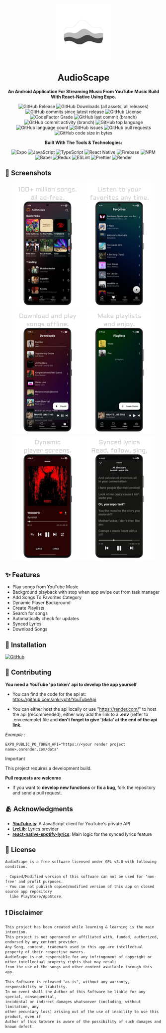 <div align="center">
    <img src="./assets/images/transparent-icon.png" width="180" height="180" style="display: block; margin: 0 auto"/>
    <h1>AudioScape</h1>

**An Android Application For Streaming Music From YouTube Music Build With React-Native Using Expo.**

![GitHub Release](https://img.shields.io/github/v/release/ankrypht/AudioScape?label=Latest%20Release&logo=github&logoColor=white)
![GitHub Downloads (all assets, all releases)](https://img.shields.io/github/downloads/ankrypht/AudioScape/total?label=Downloads&logo=refinedgithub&logoColor=white)
![GitHub commits since latest release](https://img.shields.io/github/commits-since/ankrypht/AudioScape/latest)
![GitHub License](https://img.shields.io/github/license/ankrypht/AudioScape?label=License&logo=gnu&logoColor=white)
![CodeFactor Grade](https://img.shields.io/codefactor/grade/github/ankrypht/AudioScape?label=Code%20Quality&logo=codefactor&logoColor=white)
![GitHub last commit (branch)](https://img.shields.io/github/last-commit/ankrypht/AudioScape/main?label=Last%20Commit&logo=Git&logoColor=white)
![GitHub commit activity (branch)](https://img.shields.io/github/commit-activity/t/ankrypht/AudioScape?label=Total%20Commits)
![GitHub top language](https://img.shields.io/github/languages/top/ankrypht/AudioScape?label=TypeScript&logo=typescript&logoColor=white)
![GitHub language count](https://img.shields.io/github/languages/count/ankrypht/AudioScape?label=Languages%20Used)
![GitHub issues](https://img.shields.io/github/issues/ankrypht/AudioScape?label=Issues)
![GitHub pull requests](https://img.shields.io/github/issues-pr/ankrypht/AudioScape?label=Pull%20Requests)
![GitHub code size in bytes](https://img.shields.io/github/languages/code-size/ankrypht/AudioScape?label=Code%20Size)

**Built With The Tools & Technologies:**

![Expo](https://img.shields.io/badge/Expo-1C2024?logo=expo&logoColor=white)
![JavaScript](https://img.shields.io/badge/JavaScript-F7DF1E?logo=javascript&logoColor=black)
![TypeScript](https://img.shields.io/badge/TypeScript-3178C6?logo=typescript&logoColor=white)
![React Native](https://img.shields.io/badge/React_Native-61DAFB?logo=react&logoColor=black)
![Firebase](https://img.shields.io/badge/Firebase-DD2C0D?logo=firebase&logoColor=white)
![NPM](https://img.shields.io/badge/NPM-CB3837?logo=npm&logoColor=white)
![Babel](https://img.shields.io/badge/Babel-F9DC3E?logo=babel&logoColor=black)
![Redux](https://img.shields.io/badge/Redux-764ABC?logo=redux&logoColor=white)
![ESLint](https://img.shields.io/badge/ESLint-4B32C3?logo=eslint&logoColor=white)
![Prettier](https://img.shields.io/badge/Prettier-F7B93E?logo=prettier&logoColor=black)
![Render](https://img.shields.io/badge/Render-000000?logo=render&logoColor=white)

</div>

## 📱 Screenshots

<div align="center">
   <img src="./assets/images/screenshot-1.png" width="45%" />
   <img src="./assets/images/screenshot-2.png" width="45%" />
   <img src="./assets/images/screenshot-3.png" width="45%" />
   <img src="./assets/images/screenshot-4.png" width="45%" />
   <img src="./assets/images/screenshot-5.png" width="45%" />
   <img src="./assets/images/screenshot-6.png" width="45%" />
</div>

## ✨ Features

- Play songs from YouTube Music
- Background playback with stop when app swipe out from task manager
- Add Songs To Favorites Category
- Dynamic Player Background
- Create Playlists
- Search for songs
- Automatically check for updates
- Synced Lyrics
- Download Songs

## 📲 Installation

[<img src="./assets/images/getItGithub.png" alt="GitHub" height="80">](https://github.com/ankrypht/AudioScape/releases/latest)

## 🤝 Contributing

**You need a YouTube 'po token' api to develop the app yourself**

- You can find the code for the api at: https://github.com/ankrypht/YouTubeApi

- You can either host the api locally or use "https://render.com/" to host the api (recommended), either way add the link to a **.env** (reffer to .env.example) file and **don't forget to give '/data' at the end of the api link**.

_Example :_

```
EXPO_PUBLIC_PO_TOKEN_API="https://<your render project name>.onrender.com/data"
```

> [!IMPORTANT]
> This project requires a development build.

**Pull requests are welcome**

- If you want to **develop new functions** or **fix a bug**, fork the repository and send a pull request.

## 🫂 Acknowledgments

- [**YouTube.js**](https://github.com/LuanRT/YouTube.js): A JavaScript client for YouTube's private API
- [**LrcLib**](https://lrclib.net): Lyrics provider
- [**react-native-spotify-lyrics**](https://github.com/uragirii/react-native-spotify-lyrics): Main logic for the synced lyrics feature

## 📝 License

```
AudioScape is a free software licensed under GPL v3.0 with following condition.

- Copied/Modified version of this software can not be used for 'non-free' and profit purposes.
- You can not publish copied/modified version of this app on closed source app repository
  like PlayStore/AppStore.

```

## ❗ Disclaimer

```
This project has been created while learning & learning is the main intention.
This project is not sponsored or affiliated with, funded, authorized, endorsed by any content provider.
Any Song, content, trademark used in this app are intellectual property of their respective owners.
AudioScape is not responsible for any infringement of copyright or other intellectual property rights that may result
from the use of the songs and other content available through this app.

This Software is released "as-is", without any warranty, responsibility or liability.
In no event shall the Author of this Software be liable for any special, consequential,
incidental or indirect damages whatsoever (including, without limitation, any
other pecuniary loss) arising out of the use of inability to use this product, even if
Author of this Sotware is aware of the possibility of such damages and known defect.
```
